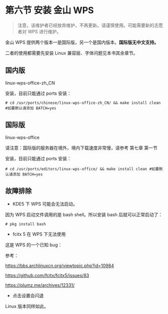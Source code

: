 # 第六节 安装 金山 WPS


>注意，该维护者已经放弃维护，不再更新。请谨慎使用。可能需要新的志愿者对 WPS 进行维护。


金山 WPS 提供两个版本一是国际版，另一个是国内版本。**国际版无中文支持。**

二者的使用都需要先安装 Linux 兼容层、字体问题见本书其余章节。

## 国内版

linux-wps-office-zh_CN

安装，目前只能通过 ports 安装：

```
# cd /usr/ports/chinese/linux-wps-office-zh_CN/ && make install clean #如要默认请添加 BATCH=yes
```


## 国际版

linux-wps-office

请注意：国际版的服务器在境外，境内下载速度非常慢，请参考 第七章 第一节

安装，目前只能通过 ports 安装：

```
# cd /usr/ports/editors/linux-wps-office/ && make install clean #如要默认请添加 BATCH=yes
```

## 故障排除

 - KDE5 下 WPS 可能会无法启动。

因为 WPS 启动文件调用的是 bash shell。所以安装 bash 后就可以正常启动了：

```
# pkg install bash
```

- fcitx 5 在 WPS 下无法使用

这是 WPS 的一个已知 bug：

参考：

<https://bbs.archlinuxcn.org/viewtopic.php?id=10984>

<https://github.com/fcitx/fcitx5/issues/83>

<https://plumz.me/archives/12331/>

 - 点击设置会闪退

Linux 版本同样如此。
